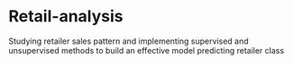 # Retail-analysis
Studying retailer sales pattern and implementing supervised and unsupervised methods to build an effective model predicting retailer class
